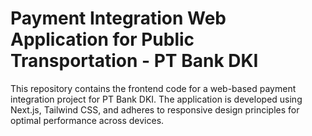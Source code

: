 # Payment Integration Web Application for Public Transportation - PT Bank DKI

This repository contains the frontend code for a web-based payment integration project for PT Bank DKI. The application is developed using Next.js, Tailwind CSS, and adheres to responsive design principles for optimal performance across devices.